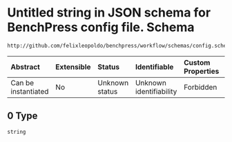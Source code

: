# Untitled string in JSON schema for BenchPress config file. Schema

```txt
http://github.com/felixleopoldo/benchpress/workflow/schemas/config.schema.json#/definitions/data_setup_dict/properties/graph_id/anyOf/0
```



| Abstract            | Extensible | Status         | Identifiable            | Custom Properties | Additional Properties | Access Restrictions | Defined In                                                       |
| :------------------ | :--------- | :------------- | :---------------------- | :---------------- | :-------------------- | :------------------ | :--------------------------------------------------------------- |
| Can be instantiated | No         | Unknown status | Unknown identifiability | Forbidden         | Allowed               | none                | [config.schema.json*](config.schema.json "open original schema") |

## 0 Type

`string`
